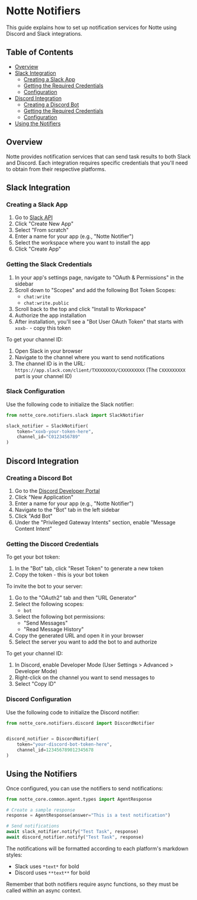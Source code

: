 # Notte Notifiers

This guide explains how to set up notification services for Notte using Discord and Slack integrations.

## Table of Contents
- [Overview](#overview)
- [Slack Integration](#slack-integration)
  - [Creating a Slack App](#creating-a-slack-app)
  - [Getting the Required Credentials](#getting-the-slack-credentials)
  - [Configuration](#slack-configuration)
- [Discord Integration](#discord-integration)
  - [Creating a Discord Bot](#creating-a-discord-bot)
  - [Getting the Required Credentials](#getting-the-discord-credentials)
  - [Configuration](#discord-configuration)
- [Using the Notifiers](#using-the-notifiers)

## Overview

Notte provides notification services that can send task results to both Slack and Discord. Each integration requires specific credentials that you'll need to obtain from their respective platforms.

## Slack Integration

### Creating a Slack App

1. Go to [Slack API](https://api.slack.com/apps)
2. Click "Create New App"
3. Select "From scratch"
4. Enter a name for your app (e.g., "Notte Notifier")
5. Select the workspace where you want to install the app
6. Click "Create App"

### Getting the Slack Credentials

1. In your app's settings page, navigate to "OAuth & Permissions" in the sidebar
2. Scroll down to "Scopes" and add the following Bot Token Scopes:
   - `chat:write`
   - `chat:write.public`
3. Scroll back to the top and click "Install to Workspace"
4. Authorize the app installation
5. After installation, you'll see a "Bot User OAuth Token" that starts with `xoxb-` - copy this token

To get your channel ID:
1. Open Slack in your browser
2. Navigate to the channel where you want to send notifications
3. The channel ID is in the URL: `https://app.slack.com/client/TXXXXXXXX/CXXXXXXXXX`
   (The `CXXXXXXXXX` part is your channel ID)

### Slack Configuration

Use the following code to initialize the Slack notifier:

```python
from notte_core.notifiers.slack import SlackNotifier

slack_notifier = SlackNotifier(
    token="xoxb-your-token-here",
    channel_id="C0123456789"
)
```

## Discord Integration

### Creating a Discord Bot

1. Go to the [Discord Developer Portal](https://discord.com/developers/applications)
2. Click "New Application"
3. Enter a name for your app (e.g., "Notte Notifier")
4. Navigate to the "Bot" tab in the left sidebar
5. Click "Add Bot"
6. Under the "Privileged Gateway Intents" section, enable "Message Content Intent"

### Getting the Discord Credentials

To get your bot token:
1. In the "Bot" tab, click "Reset Token" to generate a new token
2. Copy the token - this is your bot token

To invite the bot to your server:
1. Go to the "OAuth2" tab and then "URL Generator"
2. Select the following scopes:
   - `bot`
3. Select the following bot permissions:
   - "Send Messages"
   - "Read Message History"
4. Copy the generated URL and open it in your browser
5. Select the server you want to add the bot to and authorize

To get your channel ID:
1. In Discord, enable Developer Mode (User Settings > Advanced > Developer Mode)
2. Right-click on the channel you want to send messages to
3. Select "Copy ID"

### Discord Configuration

Use the following code to initialize the Discord notifier:

```python
from notte_core.notifiers.discord import DiscordNotifier


discord_notifier = DiscordNotifier(
    token="your-discord-bot-token-here",
    channel_id=123456789012345678
)
```

## Using the Notifiers

Once configured, you can use the notifiers to send notifications:

```python
from notte_core.common.agent.types import AgentResponse

# Create a sample response
response = AgentResponse(answer="This is a test notification")

# Send notifications
await slack_notifier.notify("Test Task", response)
await discord_notifier.notify("Test Task", response)
```

The notifications will be formatted according to each platform's markdown styles:
- Slack uses `*text*` for bold
- Discord uses `**text**` for bold

Remember that both notifiers require async functions, so they must be called within an async context.
